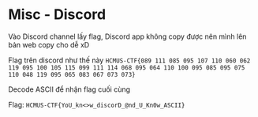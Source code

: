 # Misc - Discord

Vào Discord channel lấy flag, Discord app không copy được nên mình lên bản web copy cho dễ xD

Flag trên discord như thế này `HCMUS-CTF{089 111 085 095 107 110 060 062 119 095 100 105 115 099 111 114 068 095 064 110 100 095 085 095 075 110 048 119 095 065 083 067 073 073}`

Decode ASCII để nhận flag cuối cùng

Flag: `HCMUS-CTF{YoU_kn<>w_discorD_@nd_U_Kn0w_ASCII}`